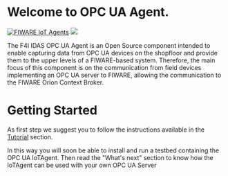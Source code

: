 # Welcome to OPC UA Agent.

[![FIWARE IoT Agents](https://nexus.lab.fiware.org/repository/raw/public/badges/chapters/iot-agents.svg)](https://www.fiware.org/developers/catalogue/)
[![](https://nexus.lab.fiware.org/repository/raw/public/badges/stackoverflow/iot-agents.svg)](https://stackoverflow.com/questions/tagged/fiware+iot)

The F4I IDAS OPC UA Agent is an Open Source component intended to enable capturing data from OPC UA devices on the
shopfloor and provide them to the upper levels of a FIWARE-based system. Therefore, the main focus of this component is
on the communication from field devices implementing an OPC UA server to FIWARE, allowing the communication to the
FIWARE Orion Context Broker.

# Getting Started

As first step we suggest you to follow the instructions available in the
[Tutorial](https://iotagent-opcua.readthedocs.io/en/latest/opc_ua_agent_tutorial/index.html) section.

In this way you will soon be able to install and run a testbed containing the OPC UA IoTAgent. Then read the "What's
next" section to know how the IoTAgent can be used with your own OPC UA Server